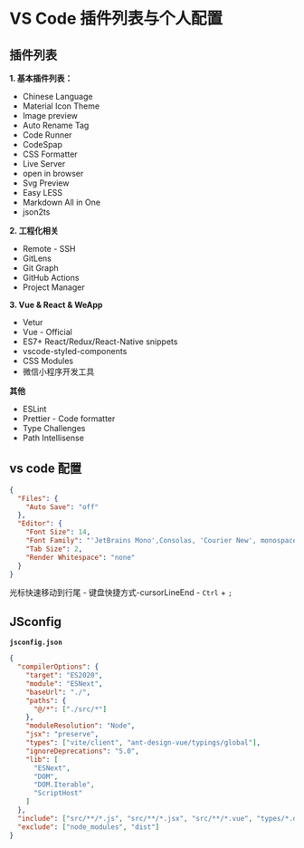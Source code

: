 # VS Code 插件列表与个人配置

## 插件列表

**1. 基本插件列表：**
- Chinese Language
- Material Icon Theme
- Image preview
- Auto Rename Tag
- Code Runner
- CodeSpap
- CSS Formatter
- Live Server
- open in browser
- Svg Preview
- Easy LESS
- Markdown All in One
- json2ts

**2. 工程化相关**
- Remote - SSH
- GitLens
- Git Graph
- GitHub Actions
- Project Manager

**3. Vue & React & WeApp**

- Vetur
- Vue - Official
- ES7+ React/Redux/React-Native snippets
- vscode-styled-components
- CSS Modules
- 微信小程序开发工具

**其他**
- ESLint
- Prettier - Code formatter
- Type Challenges
- Path Intellisense


## vs code 配置
```json
{
  "Files": {
    "Auto Save": "off"
  },
  "Editor": {
    "Font Size": 14,
    "Font Family": "'JetBrains Mono',Consolas, 'Courier New', monospace",
    "Tab Size": 2,
    "Render Whitespace": "none"
  }
}
```

光标快速移动到行尾 - 键盘快捷方式-cursorLineEnd - `Ctrl` + `;`

## JSconfig

**`jsconfig.json`**
```json
{
  "compilerOptions": {
    "target": "ES2020",
    "module": "ESNext",
    "baseUrl": "./",
    "paths": {
      "@/*": ["./src/*"]
    },
    "moduleResolution": "Node",
    "jsx": "preserve",
    "types": ["vite/client", "ant-design-vue/typings/global"],
    "ignoreDeprecations": "5.0",
    "lib": [
      "ESNext",
      "DOM",
      "DOM.Iterable",
      "ScriptHost"
    ]
  },
  "include": ["src/**/*.js", "src/**/*.jsx", "src/**/*.vue", "types/*.d.ts"],
  "exclude": ["node_modules", "dist"]
}

```